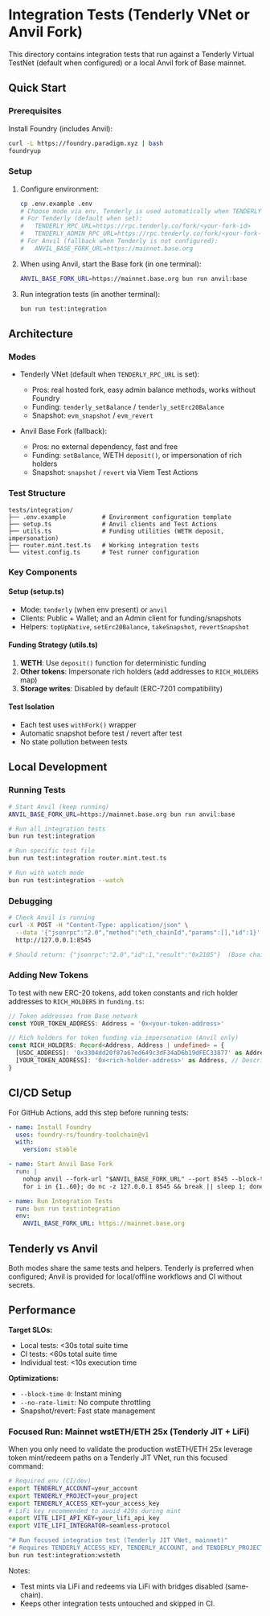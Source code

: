 # Integration Tests (Tenderly VNet or Anvil Fork)

This directory contains integration tests that run against a Tenderly Virtual TestNet (default when configured) or a local Anvil fork of Base mainnet.

## Quick Start

### Prerequisites

Install Foundry (includes Anvil):
```bash
curl -L https://foundry.paradigm.xyz | bash
foundryup
```

### Setup

1. Configure environment:
   ```bash
   cp .env.example .env
   # Choose mode via env. Tenderly is used automatically when TENDERLY_RPC_URL is set.
   # For Tenderly (default when set):
   #   TENDERLY_RPC_URL=https://rpc.tenderly.co/fork/<your-fork-id>
   #   TENDERLY_ADMIN_RPC_URL=https://rpc.tenderly.co/fork/<your-fork-id>  # optional, often same as RPC
   # For Anvil (fallback when Tenderly is not configured):
   #   ANVIL_BASE_FORK_URL=https://mainnet.base.org
   ```

2. When using Anvil, start the Base fork (in one terminal):
   ```bash
   ANVIL_BASE_FORK_URL=https://mainnet.base.org bun run anvil:base
   ```

3. Run integration tests (in another terminal):
   ```bash
   bun run test:integration
   ```

## Architecture

### Modes

- Tenderly VNet (default when `TENDERLY_RPC_URL` is set):
  - Pros: real hosted fork, easy admin balance methods, works without Foundry
  - Funding: `tenderly_setBalance` / `tenderly_setErc20Balance`
  - Snapshot: `evm_snapshot` / `evm_revert`

- Anvil Base Fork (fallback):
  - Pros: no external dependency, fast and free
  - Funding: `setBalance`, WETH `deposit()`, or impersonation of rich holders
  - Snapshot: `snapshot` / `revert` via Viem Test Actions

### Test Structure

```
tests/integration/
├── .env.example          # Environment configuration template
├── setup.ts              # Anvil clients and Test Actions
├── utils.ts              # Funding utilities (WETH deposit, impersonation)
├── router.mint.test.ts   # Working integration tests
└── vitest.config.ts      # Test runner configuration
```

### Key Components

#### Setup (setup.ts)
- Mode: `tenderly` (when env present) or `anvil`
- Clients: Public + Wallet; and an Admin client for funding/snapshots
- Helpers: `topUpNative`, `setErc20Balance`, `takeSnapshot`, `revertSnapshot`

#### Funding Strategy (utils.ts)
1. **WETH**: Use `deposit()` function for deterministic funding
2. **Other tokens**: Impersonate rich holders (add addresses to `RICH_HOLDERS` map)
3. **Storage writes**: Disabled by default (ERC-7201 compatibility)

#### Test Isolation
- Each test uses `withFork()` wrapper
- Automatic snapshot before test / revert after test
- No state pollution between tests

## Local Development

### Running Tests

```bash
# Start Anvil (keep running)
ANVIL_BASE_FORK_URL=https://mainnet.base.org bun run anvil:base

# Run all integration tests
bun run test:integration

# Run specific test file
bun run test:integration router.mint.test.ts

# Run with watch mode
bun run test:integration --watch
```

### Debugging

```bash
# Check Anvil is running
curl -X POST -H "Content-Type: application/json" \
  --data '{"jsonrpc":"2.0","method":"eth_chainId","params":[],"id":1}' \
  http://127.0.0.1:8545

# Should return: {"jsonrpc":"2.0","id":1,"result":"0x2105"}  (Base chain ID)
```

### Adding New Tokens

To test with new ERC-20 tokens, add token constants and rich holder addresses to `RICH_HOLDERS` in `funding.ts`:

```typescript
// Token addresses from Base network
const YOUR_TOKEN_ADDRESS: Address = '0x<your-token-address>'

// Rich holders for token funding via impersonation (Anvil only)  
const RICH_HOLDERS: Record<Address, Address | undefined> = {
  [USDC_ADDRESS]: '0x3304dd20f87a67ed649c3dF34aD6b19dFEC33877' as Address, // Coinbase custody wallet
  [YOUR_TOKEN_ADDRESS]: '0x<rich-holder-address>' as Address, // Description of holder
}
```

## CI/CD Setup

For GitHub Actions, add this step before running tests:

```yaml
- name: Install Foundry
  uses: foundry-rs/foundry-toolchain@v1
  with:
    version: stable

- name: Start Anvil Base Fork
  run: |
    nohup anvil --fork-url "$ANVIL_BASE_FORK_URL" --port 8545 --block-time 0 --no-rate-limit > anvil.log 2>&1 &
    for i in {1..60}; do nc -z 127.0.0.1 8545 && break || sleep 1; done

- name: Run Integration Tests  
  run: bun run test:integration
  env:
    ANVIL_BASE_FORK_URL: https://mainnet.base.org
```

## Tenderly vs Anvil

Both modes share the same tests and helpers. Tenderly is preferred when configured; Anvil is provided for local/offline workflows and CI without secrets.

## Performance

**Target SLOs:**
- Local tests: <30s total suite time
- CI tests: <60s total suite time  
- Individual test: <10s execution time

**Optimizations:**
- `--block-time 0`: Instant mining
- `--no-rate-limit`: No compute throttling
- Snapshot/revert: Fast state management

### Focused Run: Mainnet wstETH/ETH 25x (Tenderly JIT + LiFi)

When you only need to validate the production wstETH/ETH 25x leverage token mint/redeem paths on a Tenderly JIT VNet, run this focused command:

```bash
# Required env (CI/dev)
export TENDERLY_ACCOUNT=your_account
export TENDERLY_PROJECT=your_project
export TENDERLY_ACCESS_KEY=your_access_key
# LiFi key recommended to avoid 429s during mint
export VITE_LIFI_API_KEY=your_lifi_api_key
export VITE_LIFI_INTEGRATOR=seamless-protocol

"# Run focused integration test (Tenderly JIT VNet, mainnet)"
"# Requires TENDERLY_ACCESS_KEY, TENDERLY_ACCOUNT, and TENDERLY_PROJECT set"
bun run test:integration:wsteth
```

Notes:
- Test mints via LiFi and redeems via LiFi with bridges disabled (same-chain).
- Keeps other integration tests untouched and skipped in CI.
